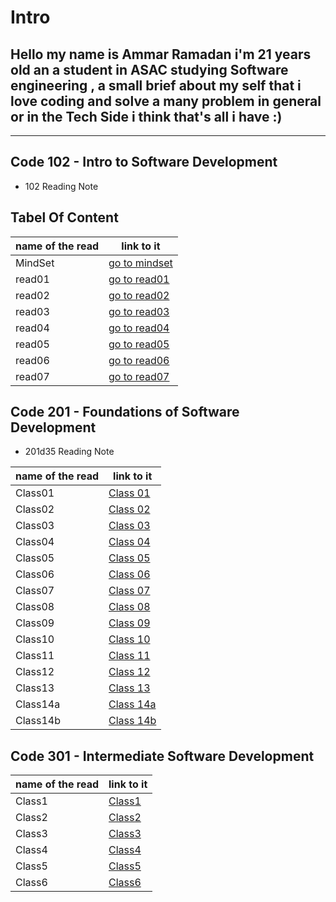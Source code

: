 # Intro

## Hello my name is Ammar Ramadan i'm 21 years old an a student in ASAC studying Software engineering , a small brief about my self that i love coding and solve a many problem in general or in the Tech Side i think that's all i have  :)

----

## Code 102 - Intro to Software Development

- 102 Reading Note

## Tabel Of Content

name of the read | link to it
------------ | -------------
MindSet | [go to mindset](https://ammarzeyad.github.io/reading-notes/102/MindSet)
read01  | [go to read01](https://ammarzeyad.github.io/reading-notes/102/read01)
read02  | [go to read02](https://ammarzeyad.github.io/reading-notes/102/read02)
read03  | [go to read03](https://ammarzeyad.github.io/reading-notes/102/read03)
read04  | [go to read04](https://ammarzeyad.github.io/reading-notes/102/read04)
read05  | [go to read05](https://ammarzeyad.github.io/reading-notes/102/read05)
read06  | [go to read06](https://ammarzeyad.github.io/reading-notes/102/read06)
read07  | [go to read07](https://ammarzeyad.github.io/reading-notes/102/read07)

## Code 201 - Foundations of Software Development

- 201d35 Reading Note

name of the read | link to it
------------ | -------------
Class01  | [Class 01](https://ammarzeyad.github.io/reading-notes/201/class01)
Class02  | [Class 02](https://ammarzeyad.github.io/reading-notes/201/class02)
Class03  | [Class 03](https://ammarzeyad.github.io/reading-notes/201/class03)
Class04  | [Class 04](https://ammarzeyad.github.io/reading-notes/201/class04)
Class05  | [Class 05](https://ammarzeyad.github.io/reading-notes/201/class05)
Class06  | [Class 06](https://ammarzeyad.github.io/reading-notes/201/class06)
Class07  | [Class 07](https://ammarzeyad.github.io/reading-notes/201/class07)
Class08  | [Class 08](https://ammarzeyad.github.io/reading-notes/201/class08)
Class09  | [Class 09](https://ammarzeyad.github.io/reading-notes/201/class09)
Class10  | [Class 10](https://ammarzeyad.github.io/reading-notes/201/class10)
Class11  | [Class 11](https://ammarzeyad.github.io/reading-notes/201/class11)
Class12  | [Class 12](https://ammarzeyad.github.io/reading-notes/201/class12)
Class13  | [Class 13](https://ammarzeyad.github.io/reading-notes/201/class13)
Class14a | [Class 14a](https://ammarzeyad.github.io/reading-notes/201/class14a)
Class14b  | [Class 14b](https://ammarzeyad.github.io/reading-notes/201/class14b)

## Code 301 - Intermediate Software Development

name of the read | link to it
------------ | -------------
Class1  | [Class1](https://ammarzeyad.github.io/reading-notes/301/Class1)
Class2  | [Class2](https://ammarzeyad.github.io/reading-notes/301/Class2)
Class3  | [Class3](https://ammarzeyad.github.io/reading-notes/301/Class3)
Class4  | [Class4](https://ammarzeyad.github.io/reading-notes/301/Class4)
Class5  | [Class5](https://ammarzeyad.github.io/reading-notes/301/Class5)
Class6  | [Class6](https://ammarzeyad.github.io/reading-notes/301/Class6)
